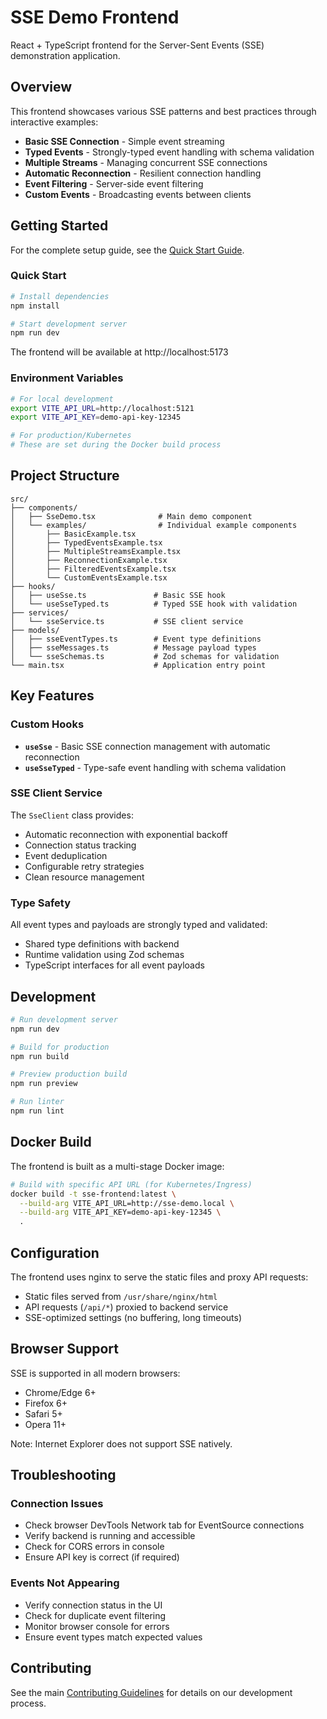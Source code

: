# SSE Demo Frontend

React + TypeScript frontend for the Server-Sent Events (SSE) demonstration application.

## Overview

This frontend showcases various SSE patterns and best practices through interactive examples:

- **Basic SSE Connection** - Simple event streaming
- **Typed Events** - Strongly-typed event handling with schema validation
- **Multiple Streams** - Managing concurrent SSE connections
- **Automatic Reconnection** - Resilient connection handling
- **Event Filtering** - Server-side event filtering
- **Custom Events** - Broadcasting events between clients

## Getting Started

For the complete setup guide, see the [Quick Start Guide](../docs/QUICK_START.md).

### Quick Start

```bash
# Install dependencies
npm install

# Start development server
npm run dev
```

The frontend will be available at http://localhost:5173

### Environment Variables

```bash
# For local development
export VITE_API_URL=http://localhost:5121
export VITE_API_KEY=demo-api-key-12345

# For production/Kubernetes
# These are set during the Docker build process
```

## Project Structure

```
src/
├── components/
│   ├── SseDemo.tsx              # Main demo component
│   └── examples/                # Individual example components
│       ├── BasicExample.tsx
│       ├── TypedEventsExample.tsx
│       ├── MultipleStreamsExample.tsx
│       ├── ReconnectionExample.tsx
│       ├── FilteredEventsExample.tsx
│       └── CustomEventsExample.tsx
├── hooks/
│   ├── useSse.ts               # Basic SSE hook
│   └── useSseTyped.ts          # Typed SSE hook with validation
├── services/
│   └── sseService.ts           # SSE client service
├── models/
│   ├── sseEventTypes.ts        # Event type definitions
│   ├── sseMessages.ts          # Message payload types
│   └── sseSchemas.ts           # Zod schemas for validation
└── main.tsx                    # Application entry point
```

## Key Features

### Custom Hooks

- **`useSse`** - Basic SSE connection management with automatic reconnection
- **`useSseTyped`** - Type-safe event handling with schema validation

### SSE Client Service

The `SseClient` class provides:
- Automatic reconnection with exponential backoff
- Connection status tracking
- Event deduplication
- Configurable retry strategies
- Clean resource management

### Type Safety

All event types and payloads are strongly typed and validated:
- Shared type definitions with backend
- Runtime validation using Zod schemas
- TypeScript interfaces for all event payloads

## Development

```bash
# Run development server
npm run dev

# Build for production
npm run build

# Preview production build
npm run preview

# Run linter
npm run lint
```

## Docker Build

The frontend is built as a multi-stage Docker image:

```bash
# Build with specific API URL (for Kubernetes/Ingress)
docker build -t sse-frontend:latest \
  --build-arg VITE_API_URL=http://sse-demo.local \
  --build-arg VITE_API_KEY=demo-api-key-12345 \
  .
```

## Configuration

The frontend uses nginx to serve the static files and proxy API requests:
- Static files served from `/usr/share/nginx/html`
- API requests (`/api/*`) proxied to backend service
- SSE-optimized settings (no buffering, long timeouts)

## Browser Support

SSE is supported in all modern browsers:
- Chrome/Edge 6+
- Firefox 6+
- Safari 5+
- Opera 11+

Note: Internet Explorer does not support SSE natively.

## Troubleshooting

### Connection Issues
- Check browser DevTools Network tab for EventSource connections
- Verify backend is running and accessible
- Check for CORS errors in console
- Ensure API key is correct (if required)

### Events Not Appearing
- Verify connection status in the UI
- Check for duplicate event filtering
- Monitor browser console for errors
- Ensure event types match expected values

## Contributing

See the main [Contributing Guidelines](../CONTRIBUTING.md) for details on our development process.
